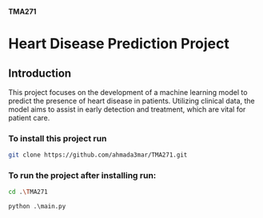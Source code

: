 **TMA271**
# Heart Disease Prediction Project

## Introduction
This project focuses on the development of a machine learning model to predict the presence of heart disease in patients.
Utilizing clinical data, the model aims to assist in early detection and treatment, which are vital for patient care.

### To install this project run 
```bash
git clone https://github.com/ahmada3mar/TMA271.git
```

### To run the project after installing run:

```bash
cd .\TMA271
```
```cmd
python .\main.py
```
